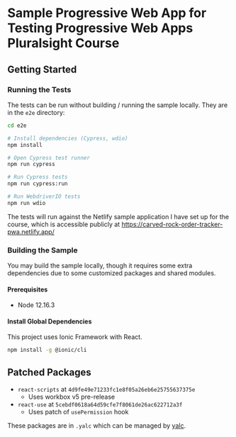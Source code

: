 # Sample Progressive Web App for Testing Progressive Web Apps Pluralsight Course

## Getting Started

### Running the Tests

The tests can be run without building / running the sample locally. They are in the `e2e` directory:

```bash
cd e2e

# Install dependencies (Cypress, wdio)
npm install

# Open Cypress test runner
npm run cypress

# Run Cypress tests
npm run cypress:run

# Run WebdriverIO tests
npm run wdio
```

The tests will run against the Netlify sample application I have set up for the course, which is accessible publicly at https://carved-rock-order-tracker-pwa.netlify.app/

### Building the Sample

You may build the sample locally, though it requires some extra dependencies due to some customized packages and shared modules.

#### Prerequisites

- Node 12.16.3

#### Install Global Dependencies

This project uses Ionic Framework with React.

```bash
npm install -g @ionic/cli
```

## Patched Packages

- `react-scripts` at `4d9fe49e71233fc1e8f05a26eb6e25755637375e`
  - Uses workbox v5 pre-release
- `react-use` at `5cebdf0618a64d59cfe7f8061de26ac622712a3f`
  - Uses patch of `usePermission` hook

These packages are in `.yalc` which can be managed by [yalc](https://npmjs.com/package/yalc).